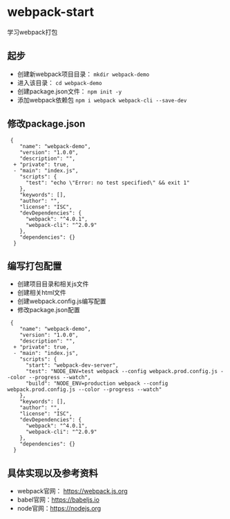 # webpack-start
学习webpack打包

## 起步
- 创建新webpack项目目录： `mkdir webpack-demo`
- 进入该目录： `cd webpack-demo`
- 创建package.json文件： `npm init -y`
- 添加webpack依赖包 `npm i webpack webpack-cli --save-dev`

## 修改package.json
```
 {
    "name": "webpack-demo",
    "version": "1.0.0",
    "description": "",
  + "private": true,
  - "main": "index.js",
    "scripts": {
      "test": "echo \"Error: no test specified\" && exit 1"
    },
    "keywords": [],
    "author": "",
    "license": "ISC",
    "devDependencies": {
      "webpack": "^4.0.1",
      "webpack-cli": "^2.0.9"
    },
    "dependencies": {}
  }
```

## 编写打包配置
- 创建项目目录和相关js文件
- 创建相关html文件
- 创建webpack.config.js编写配置
- 修改package.json配置

```
 {
    "name": "webpack-demo",
    "version": "1.0.0",
    "description": "",
  + "private": true,
  - "main": "index.js",
    "scripts": {
      "start": "webpack-dev-server",
      "test": "NODE_ENV=test webpack --config webpack.prod.config.js --color --progress --watch",
      "build": "NODE_ENV=production webpack --config webpack.prod.config.js --color --progress --watch"
    },
    "keywords": [],
    "author": "",
    "license": "ISC",
    "devDependencies": {
      "webpack": "^4.0.1",
      "webpack-cli": "^2.0.9"
    },
    "dependencies": {}
  }
```



## 具体实现以及参考资料
- webpack官网： https://webpack.js.org
- babel官网：https://babeljs.io
- node官网：https://nodejs.org
